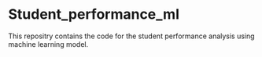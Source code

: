 # Student_performance_ml
This repositry contains the code for the student performance analysis using machine learning model.
